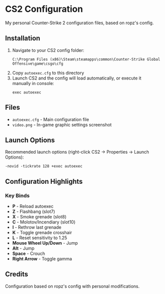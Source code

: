 # CS2 Configuration

My personal Counter-Strike 2 configuration files, based on ropz's config.

## Installation

1. Navigate to your CS2 config folder:
   ```
   C:\Program Files (x86)\Steam\steamapps\common\Counter-Strike Global Offensive\game\csgo\cfg
   ```
2. Copy `autoexec.cfg` to this directory
3. Launch CS2 and the config will load automatically, or execute it manually in console:
   ```
   exec autoexec
   ```

## Files

- `autoexec.cfg` - Main configuration file
- `video.png` - In-game graphic settings screenshot

## Launch Options

Recommended launch options (right-click CS2 → Properties → Launch Options):
```
-novid -tickrate 128 +exec autoexec
```

## Configuration Highlights

### Key Binds
- **P** - Reload autoexec
- **Z** - Flashbang (slot7)
- **X** - Smoke grenade (slot8)
- **C** - Molotov/Incendiary (slot10)
- **I** - Rethrow last grenade
- **K** - Toggle grenade crosshair
- **L** - Reset sensitivity to 1.25
- **Mouse Wheel Up/Down** - Jump
- **Alt** - Jump
- **Space** - Crouch
- **Right Arrow** - Toggle gamma

## Credits

Configuration based on ropz's config with personal modifications.
